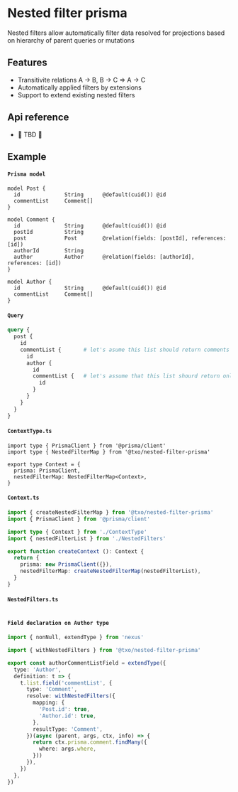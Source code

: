 # Nested filter prisma #

Nested filters allow automatically filter data resolved for projections based on hierarchy of parent queries or mutations

## Features

* Transitivite relations A → B, B → C ⇒ A → C
* Automatically applied filters by extensions
* Support to extend existing nested filters

## Api reference
* 🍎 TBD 🍎

## Example

#### **`Prisma model`**
```prisma
model Post {
  id              String      @default(cuid()) @id
  commentList     Comment[]
}

model Comment {
  id              String      @default(cuid()) @id
  postId          String
  post            Post        @relation(fields: [postId], references: [id])
  authorId        String
  author          Author      @relation(fields: [authorId], references: [id])
}

model Author {
  id              String      @default(cuid()) @id
  commentList     Comment[]
}
```

#### **`Query`**
```graphql
query {
  post {
    id
    commentList {       # let's asume this list should return comments that belong to post above
      id
      author {
        id
        commentList {   # let's assume that this list shourd return only comments that belong to post and author above
          id
        }
      }
    }
  }
}
```

#### **`ContextType.ts`**
```typescript:
import type { PrismaClient } from '@prisma/client'
import type { NestedFilterMap } from '@txo/nested-filter-prisma'

export type Context = {
  prisma: PrismaClient,
  nestedFilterMap: NestedFilterMap<Context>,
}
```

#### **`Context.ts`**
```typescript:example/Context.ts [7]
import { createNestedFilterMap } from '@txo/nested-filter-prisma'
import { PrismaClient } from '@prisma/client'

import type { Context } from './ContextType'
import { nestedFilterList } from './NestedFilters'

export function createContext (): Context {
  return {
    prisma: new PrismaClient({}),
    nestedFilterMap: createNestedFilterMap(nestedFilterList),
  }
}
```

#### **`NestedFilters.ts`**
```typescript:example/NestedFilter.ts [7]
```


#### **`Field declaration on Author type`**
```typescript
import { nonNull, extendType } from 'nexus'

import { withNestedFilters } from '@txo/nested-filter-prisma'

export const authorCommentListField = extendType({
  type: 'Author',
  definition: t => {
    t.list.field('commentList', {
      type: 'Comment',
      resolve: withNestedFilters({
        mapping: {
          'Post.id': true,
          'Author.id': true,
        },
        resultType: 'Comment',
      })(async (parent, args, ctx, info) => {
        return ctx.prisma.comment.findMany({
          where: args.where,
        }))
      }),
    })
  },
})
```

